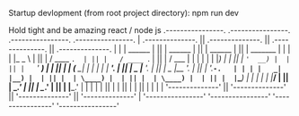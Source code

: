Startup devlopment (from root project directory):
npm run dev

Hold tight and be amazing
react / node js
 .----------------.  .----------------.  .----------------.  .----------------. 
| .--------------. || .--------------. || .--------------. || .--------------. |
| |   ______     | || |    ______    | || |    ______    | || |    _______   | |
| |  |_   _ \    | || |   / ____ `.  | || |   / ____ `.  | || |   /  ___  |  | |
| |    | |_) |   | || |   `'  __) |  | || |   `'  __) |  | || |  |  (__ \_|  | |
| |    |  __'.   | || |   _  |__ '.  | || |   _  |__ '.  | || |   '.___`-.   | |
| |   _| |__) |  | || |  | \____) |  | || |  | \____) |  | || |  |`\____) |  | |
| |  |_______/   | || |   \______.'  | || |   \______.'  | || |  |_______.'  | |
| |              | || |              | || |              | || |              | |
| '--------------' || '--------------' || '--------------' || '--------------' |
 '----------------'  '----------------'  '----------------'  '----------------' 